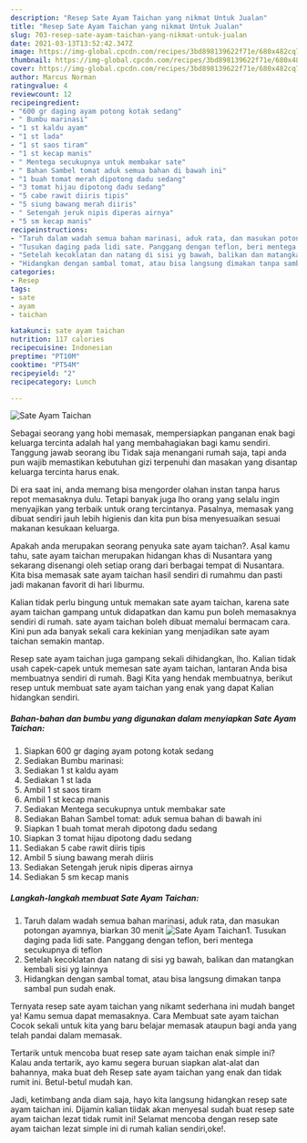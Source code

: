 ```yaml
---
description: "Resep Sate Ayam Taichan yang nikmat Untuk Jualan"
title: "Resep Sate Ayam Taichan yang nikmat Untuk Jualan"
slug: 703-resep-sate-ayam-taichan-yang-nikmat-untuk-jualan
date: 2021-03-13T13:52:42.347Z
image: https://img-global.cpcdn.com/recipes/3bd898139622f71e/680x482cq70/sate-ayam-taichan-foto-resep-utama.jpg
thumbnail: https://img-global.cpcdn.com/recipes/3bd898139622f71e/680x482cq70/sate-ayam-taichan-foto-resep-utama.jpg
cover: https://img-global.cpcdn.com/recipes/3bd898139622f71e/680x482cq70/sate-ayam-taichan-foto-resep-utama.jpg
author: Marcus Norman
ratingvalue: 4
reviewcount: 12
recipeingredient:
- "600 gr daging ayam potong kotak sedang"
- " Bumbu marinasi"
- "1 st kaldu ayam"
- "1 st lada"
- "1 st saos tiram"
- "1 st kecap manis"
- " Mentega secukupnya untuk membakar sate"
- " Bahan Sambel tomat aduk semua bahan di bawah ini"
- "1 buah tomat merah dipotong dadu sedang"
- "3 tomat hijau dipotong dadu sedang"
- "5 cabe rawit diiris tipis"
- "5 siung bawang merah diiris"
- " Setengah jeruk nipis diperas airnya"
- "5 sm kecap manis"
recipeinstructions:
- "Taruh dalam wadah semua bahan marinasi, aduk rata, dan masukan potongan ayamnya, biarkan 30 menit"
- "Tusukan daging pada lidi sate. Panggang dengan teflon, beri mentega secukupnya di teflon"
- "Setelah kecoklatan dan natang di sisi yg bawah, balikan dan matangkan kembali sisi yg lainnya"
- "Hidangkan dengan sambal tomat, atau bisa langsung dimakan tanpa sambal pun sudah enak."
categories:
- Resep
tags:
- sate
- ayam
- taichan

katakunci: sate ayam taichan 
nutrition: 117 calories
recipecuisine: Indonesian
preptime: "PT10M"
cooktime: "PT54M"
recipeyield: "2"
recipecategory: Lunch

---
```



![Sate Ayam Taichan](https://img-global.cpcdn.com/recipes/3bd898139622f71e/680x482cq70/sate-ayam-taichan-foto-resep-utama.jpg)

Sebagai seorang yang hobi memasak, mempersiapkan panganan enak bagi keluarga tercinta adalah hal yang membahagiakan bagi kamu sendiri. Tanggung jawab seorang ibu Tidak saja menangani rumah saja, tapi anda pun wajib memastikan kebutuhan gizi terpenuhi dan masakan yang disantap keluarga tercinta harus enak.

Di era  saat ini, anda memang bisa mengorder olahan instan tanpa harus repot memasaknya dulu. Tetapi banyak juga lho orang yang selalu ingin menyajikan yang terbaik untuk orang tercintanya. Pasalnya, memasak yang dibuat sendiri jauh lebih higienis dan kita pun bisa menyesuaikan sesuai makanan kesukaan keluarga. 



Apakah anda merupakan seorang penyuka sate ayam taichan?. Asal kamu tahu, sate ayam taichan merupakan hidangan khas di Nusantara yang sekarang disenangi oleh setiap orang dari berbagai tempat di Nusantara. Kita bisa memasak sate ayam taichan hasil sendiri di rumahmu dan pasti jadi makanan favorit di hari liburmu.

Kalian tidak perlu bingung untuk memakan sate ayam taichan, karena sate ayam taichan gampang untuk didapatkan dan kamu pun boleh memasaknya sendiri di rumah. sate ayam taichan boleh dibuat memalui bermacam cara. Kini pun ada banyak sekali cara kekinian yang menjadikan sate ayam taichan semakin mantap.

Resep sate ayam taichan juga gampang sekali dihidangkan, lho. Kalian tidak usah capek-capek untuk memesan sate ayam taichan, lantaran Anda bisa membuatnya sendiri di rumah. Bagi Kita yang hendak membuatnya, berikut resep untuk membuat sate ayam taichan yang enak yang dapat Kalian hidangkan sendiri.

<!--inarticleads1-->

##### Bahan-bahan dan bumbu yang digunakan dalam menyiapkan Sate Ayam Taichan:

1. Siapkan 600 gr daging ayam potong kotak sedang
1. Sediakan  Bumbu marinasi:
1. Sediakan 1 st kaldu ayam
1. Sediakan 1 st lada
1. Ambil 1 st saos tiram
1. Ambil 1 st kecap manis
1. Sediakan  Mentega secukupnya untuk membakar sate
1. Sediakan  Bahan Sambel tomat: aduk semua bahan di bawah ini
1. Siapkan 1 buah tomat merah dipotong dadu sedang
1. Siapkan 3 tomat hijau dipotong dadu sedang
1. Sediakan 5 cabe rawit diiris tipis
1. Ambil 5 siung bawang merah diiris
1. Sediakan  Setengah jeruk nipis diperas airnya
1. Sediakan 5 sm kecap manis




<!--inarticleads2-->

##### Langkah-langkah membuat Sate Ayam Taichan:

1. Taruh dalam wadah semua bahan marinasi, aduk rata, dan masukan potongan ayamnya, biarkan 30 menit
<img src="https://img-global.cpcdn.com/steps/2778f1b632f182dc/160x128cq70/sate-ayam-taichan-langkah-memasak-1-foto.jpg" alt="Sate Ayam Taichan">1. Tusukan daging pada lidi sate. Panggang dengan teflon, beri mentega secukupnya di teflon
1. Setelah kecoklatan dan natang di sisi yg bawah, balikan dan matangkan kembali sisi yg lainnya
1. Hidangkan dengan sambal tomat, atau bisa langsung dimakan tanpa sambal pun sudah enak.




Ternyata resep sate ayam taichan yang nikamt sederhana ini mudah banget ya! Kamu semua dapat memasaknya. Cara Membuat sate ayam taichan Cocok sekali untuk kita yang baru belajar memasak ataupun bagi anda yang telah pandai dalam memasak.

Tertarik untuk mencoba buat resep sate ayam taichan enak simple ini? Kalau anda tertarik, ayo kamu segera buruan siapkan alat-alat dan bahannya, maka buat deh Resep sate ayam taichan yang enak dan tidak rumit ini. Betul-betul mudah kan. 

Jadi, ketimbang anda diam saja, hayo kita langsung hidangkan resep sate ayam taichan ini. Dijamin kalian tiidak akan menyesal sudah buat resep sate ayam taichan lezat tidak rumit ini! Selamat mencoba dengan resep sate ayam taichan lezat simple ini di rumah kalian sendiri,oke!.


